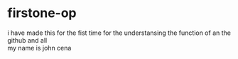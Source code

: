 # firstone-op
i have made this for the fist time for the understansing the function of an the github and all
<br>
my name is john cena
